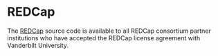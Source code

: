 # REDCap #

The [REDCap](https://projectredcap.org/) source code is available to all REDCap consortium partner institutions who have accepted the REDCap license agreement with Vanderbilt University.
